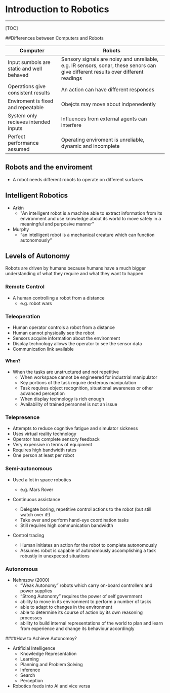 # Introduction to Robotics

----
[TOC]

##Differences between Computers and Robots



| Computer                                                     | Robots                                                       |
| ------------------------------------------------------------ | ------------------------------------------------------------ |
| Input sumbols are static and                                                                                         well behaved | Sensory signals are noisy and unreliable, e.g. IR sensors, sonar, these senors can give different results over different readings |
| Operations give consistent results                           | An action can have different responses                       |
| Enviroment is fixed and repeatable                           | Obejcts may move about indpenedently                         |
| System only recieves intended inputs                         | Influences from external agents can interfere                |
| Perfect performance assumed                                  | Operating enviroment is unreliable, dynamic and incomplete   |



## Robots and the enviroment

* A robot needs different robots to operate on different surfaces

## Intelligent Robotics

* Arkin
  * "An intelligent robot is a machine able to extract information from its environment and use knowledge about its world to move safely in a meaningful and purposive manner”
* Murphy
  * “an intelligent robot is a mechanical creature which can function autonomously”



## Levels of Autonomy

Robots are driven by humans because humans have a much bigger understanding of what they require and what they want to happen

### Remote Control

* A human controlling a robot from a distance
  * e.g. robot wars

### Teleoperation

* Human operator controls a robot from a distance 
* Human cannot physically see the robot 
* Sensors acquire information about the environment 
* Display technology allows the operator to see the sensor data 
*  Communication link available

#### When?

* When the tasks are unstructured and not repetitive
  * When workspace cannot be engineered for industrial manipulator
  * Key portions of the task require dexterous manipulation 
  * Task requires object recognition, situational awareness or other advanced perception 
  * When display technology is rich enough 
  * Availability of trained personnel is not an issue



### Telepresence

* Attempts to reduce cognitive fatigue and simulator sickness 
* Uses virtual reality technology 
* Operator has complete sensory feedback 
* Very expensive in terms of equipment 
* Requires high bandwidth rates 
* One person at least per robot

### Semi-autonomous

* Used a lot in space robotics
  * e.g. Mars Rover

* Continuous assistance 
  * Delegate boring, repetitive control actions to the robot (but still watch over it!)
  * Take over and perform hand-eye coordination tasks 
  * Still requires high communication bandwidth 
* Control trading 
  * Human initiates an action for the robot to complete autonomously 
  * Assumes robot is capable of autonomously accomplishing a task robustly in unexpected situations



### Autonomous

* Nehmzow (2000)‏ 
  * “Weak Autonomy” robots which carry on-board controllers and power supplies 
  * “Strong Autonomy” requires the power of self government 
  * ability to move in its environment to perform a number of tasks 
  * able to adapt to changes in the environment 
  * able to determine its course of action by its own reasoning processes 
  * ability to build internal representations of the world to plan and learn from experience and change its behaviour accordingly

####How to Achieve Autonomoy?

* Artificial Intelligence 
  * Knowledge Representation 
  * Learning 
  * Planning and Problem Solving 
  * Inference 
  * Search 
  * Perception 
* Robotics feeds into AI and vice versa